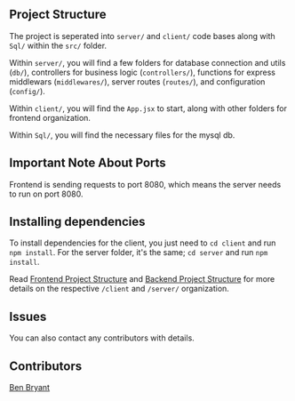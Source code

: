 ## Project Structure

The project is seperated into `server/` and `client/` code bases along with `Sql/` within the `src/` folder.

Within `server/`, you will find a few folders for database connection and utils (`db/`), controllers for business logic (`controllers/`), functions for express middlewars (`middlewares/`), server routes (`routes/`), and configuration (`config/`).

Within `client/`, you will find the `App.jsx` to start, along with other folders for frontend organization.

Within `Sql/`, you will find the necessary files for the mysql db.

## Important Note About Ports
Frontend is sending requests to port 8080, which means the server needs to run on port 8080.

## Installing dependencies

To install dependencies for the client, you just need to `cd client` and run `npm install`. For the server folder, it's the same; `cd server` and run `npm install`. 

Read [Frontend Project Structure](./src/client/README.md#project-structure) and [Backend Project Structure](./src/server/README.md#project-structure) for more details on the respective `/client` and `/server/` organization.

## Issues

You can also contact any contributors with details.

## Contributors

[Ben Bryant](https://github.com/Bryantellius)
